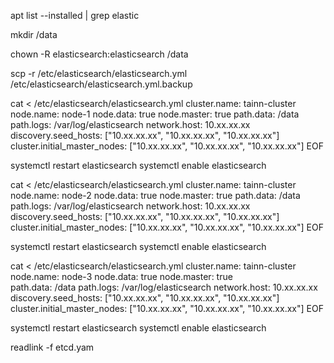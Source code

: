apt list --installed | grep elastic

mkdir /data

chown -R elasticsearch:elasticsearch /data

scp -r /etc/elasticsearch/elasticsearch.yml /etc/elasticsearch/elasticsearch.yml.backup


cat <<EOF > /etc/elasticsearch/elasticsearch.yml
cluster.name: tainn-cluster
node.name: node-1
node.data: true
node.master: true
path.data: /data
path.logs: /var/log/elasticsearch
network.host: 10.xx.xx.xx
discovery.seed_hosts: ["10.xx.xx.xx", "10.xx.xx.xx", "10.xx.xx.xx"]
cluster.initial_master_nodes: ["10.xx.xx.xx", "10.xx.xx.xx", "10.xx.xx.xx"]
EOF

  systemctl restart elasticsearch
  systemctl enable elasticsearch

cat <<EOF > /etc/elasticsearch/elasticsearch.yml
cluster.name: tainn-cluster
node.name: node-2
node.data: true
node.master: true
path.data: /data
path.logs: /var/log/elasticsearch
network.host: 10.xx.xx.xx
discovery.seed_hosts: ["10.xx.xx.xx", "10.xx.xx.xx", "10.xx.xx.xx"]
cluster.initial_master_nodes: ["10.xx.xx.xx", "10.xx.xx.xx", "10.xx.xx.xx"]
EOF
  
  systemctl restart elasticsearch
  systemctl enable elasticsearch

cat <<EOF > /etc/elasticsearch/elasticsearch.yml
cluster.name: tainn-cluster
node.name: node-3
node.data: true
node.master: true  
path.data: /data
path.logs: /var/log/elasticsearch
network.host: 10.xx.xx.xx
discovery.seed_hosts: ["10.xx.xx.xx", "10.xx.xx.xx", "10.xx.xx.xx"]
cluster.initial_master_nodes: ["10.xx.xx.xx", "10.xx.xx.xx", "10.xx.xx.xx"]
EOF
  
  systemctl restart elasticsearch
  systemctl enable elasticsearch
  
readlink -f etcd.yam
